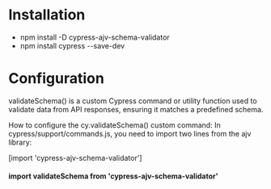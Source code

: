 
# Installation
- npm install -D cypress-ajv-schema-validator
- npm install cypress --save-dev

# Configuration
validateSchema() is a custom Cypress command or utility function used to validate data from API responses, ensuring it matches a predefined schema.

How to configure the cy.validateSchema() custom command: In cypress/support/commands.js, you need to import two lines from the ajv library:

[import 'cypress-ajv-schema-validator']

#### import validateSchema from 'cypress-ajv-schema-validator'


